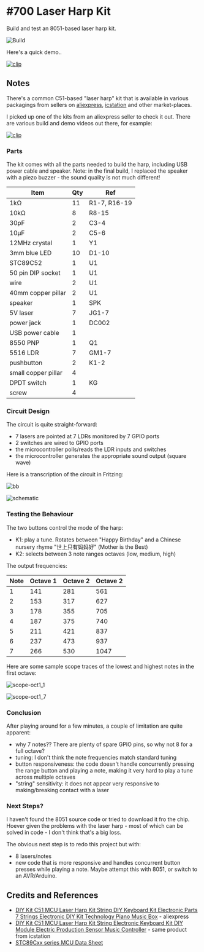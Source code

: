 # #700 Laser Harp Kit

Build and test an 8051-based laser harp kit.

![Build](./assets/LaserHarpKit_build.jpg?raw=true)

Here's a quick demo..

[![clip](https://img.youtube.com/vi/pun0ajSLT4o/0.jpg)](https://www.youtube.com/watch?v=pun0ajSLT4o)

## Notes

There's a common C51-based "laser harp" kit that is available
in various packagings from sellers on
[aliexpress](https://www.aliexpress.com/item/1005004398932678.html),
[icstation](http://www.icstation.com/laser-harp-string-electronic-keyboard-module-electric-production-sensor-music-controller-p-13056.html)
and other market-places.

I picked up one of the kits from an aliexpress seller to check it out.
There are various build and demo videos out there, for example:

[![clip](https://img.youtube.com/vi/oxEwQ6zpCVA/0.jpg)](https://www.youtube.com/watch?v=oxEwQ6zpCVA)

### Parts

The kit comes with all the parts needed to build the harp, including USB power cable and speaker.
Note: in the final build, I replaced the speaker with a piezo buzzer - the sound quality is not much different!

| Item                 | Qty |  Ref             |
|----------------------|-----|------------------|
| 1kΩ                  | 11  |  R1-7, R16-19    |
| 10kΩ                 | 8   |  R8-15           |
| 30pF                 | 2   | C3-4             |
| 10µF                 | 2   | C5-6             |
| 12MHz crystal        | 1   | Y1               |
| 3mm blue LED         | 10  | D1-10            |
| STC89C52             | 1   | U1               |
| 50 pin DIP socket    | 1   | U1               |
| wire                 | 2   | U1               |
| 40mm copper pillar   | 2   | U1               |
| speaker              | 1   | SPK              |
| 5V laser             | 7   | JG1-7            |
| power jack           | 1   | DC002            |
| USB power cable      | 1   |                  |
| 8550  PNP            | 1   | Q1               |
| 5516 LDR             | 7   | GM1-7            |
| pushbutton           | 2   | K1-2             |
| small copper pillar  | 4   |                  |
| DPDT switch          | 1   | KG               |
| screw                | 4   |                  |

### Circuit Design

The circuit is quite straight-forward:

* 7 lasers are pointed at 7 LDRs monitored by 7 GPIO ports
* 2 switches are wired to GPIO ports
* the microcontroller polls/reads the LDR inputs and switches
* the microcontroller generates the appropriate sound output (square wave)

Here is a transcription of the circuit in Fritzing:

![bb](./assets/LaserHarpKit_bb.jpg?raw=true)

![schematic](./assets/LaserHarpKit_schematic.jpg?raw=true)

### Testing the Behaviour

The two buttons control the mode of the harp:

* K1: play a tune. Rotates between "Happy Birthday" and a Chinese nursery rhyme "世上只有妈妈好" (Mother is the Best)
* K2: selects between 3 note ranges octaves (low, medium, high)

The output frequencies:

| Note | Octave 1 | Octave 2 | Octave 2 |
|------|----------|----------|----------|
| 1    |      141 |      281 |      561 |
| 2    |      153 |      317 |      627 |
| 3    |      178 |      355 |      705 |
| 4    |      187 |      375 |      740 |
| 5    |      211 |      421 |      837 |
| 6    |      237 |      473 |      937 |
| 7    |      266 |      530 |     1047 |

Here are some sample scope traces of the lowest and highest notes in the first octave:

![scope-oct1_1](./assets/scope-oct1_1.gif?raw=true)

![scope-oct1_7](./assets/scope-oct1_7.gif?raw=true)

### Conclusion

After playing around for a few minutes, a couple of limitation are quite apparent:

* why 7 notes?? There are plenty of spare GPIO pins, so why not 8 for a full octave?
* tuning: I don't think the note frequencies match standard tuning
* button responsiveness: the code doesn't handle concurrently pressing the range button and playing a note, making it very hard to play a tune across multiple octaves
* "string" sensitivity: it does not appear very responsive to making/breaking contact with a laser

### Next Steps?

I haven't found the 8051 source code or tried to download it fro the chip.
Hoever given the problems with the laser harp - most of which can be solved in code - I don't think that's a big loss.

The obvious next step is to redo this project but with:

* 8 lasers/notes
* new code that is more responsive and handles concurrent button presses while playing a note. Maybe attempt this with 8051, or switch to an AVR/Arduino.

## Credits and References

* [DIY Kit C51 MCU Laser Harp Kit String DIY Keyboard Kit Electronic Parts 7 Strings Electronic DIY Kit Technology Piano Music Box](https://www.aliexpress.com/item/1005004398932678.html) - aliexpress
* [DIY Kit C51 MCU Laser Harp Kit String Electronic Keyboard Kit DIY Module Electric Production Sensor Music Controller](http://www.icstation.com/laser-harp-string-electronic-keyboard-module-electric-production-sensor-music-controller-p-13056.html) - same product from icstation
* [STC89Cxx series MCU Data Sheet](https://www.stcmicro.com/datasheet/STC89C51RC-en.pdf)
